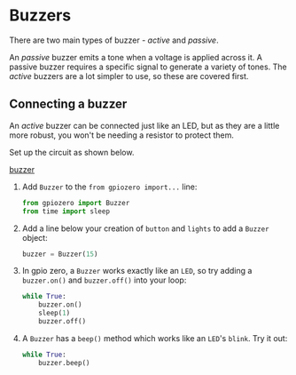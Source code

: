 # Buzzers

There are two main types of buzzer - *active* and *passive*.

An *passive* buzzer emits a tone when a voltage is applied across it. A passive  buzzer requires a specific signal to generate a variety of tones. The *active* buzzers are a lot simpler to use, so these are covered first.

## Connecting a buzzer

An *active* buzzer can be connected just like an LED, but as they are a little more robust, you won't be needing a resistor to protect them.

Set up the circuit as shown below.

[buzzer](images/buzzer-circuit.png)

1. Add `Buzzer` to the `from gpiozero import...` line:

    ```python
    from gpiozero import Buzzer
	from time import sleep
    ```

1. Add a line below your creation of `button` and `lights` to add a `Buzzer` object:

    ```python
    buzzer = Buzzer(15)
    ```

1. In gpio zero, a `Buzzer` works exactly like an `LED`, so try adding a `buzzer.on()` and `buzzer.off()` into your loop:

    ```python
    while True:
        buzzer.on()
	    sleep(1)
        buzzer.off()

    ```

1. A `Buzzer` has a `beep()` method which works like an `LED`'s `blink`. Try it out:

    ```python
    while True:
        buzzer.beep()
    ```
